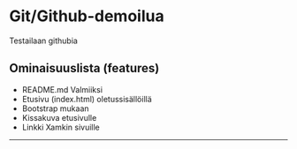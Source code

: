 # Git/Github-demoilua

Testailaan githubia

## Ominaisuuslista (features)

* README.md Valmiiksi
* Etusivu (index.html) oletussisällöillä
* Bootstrap mukaan
* Kissakuva etusivulle
* Linkki Xamkin sivuille

---